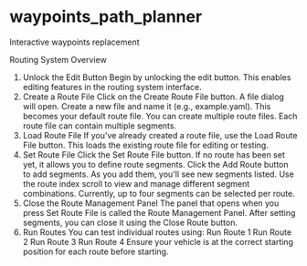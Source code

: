 # waypoints_path_planner
Interactive waypoints replacement

Routing System Overview 

1. Unlock the Edit Button
Begin by unlocking the edit button. This enables editing features in the routing system interface.
2. Create a Route File
Click on the Create Route File button.
A file dialog will open. Create a new file and name it (e.g., example.yaml).
This becomes your default route file.
You can create multiple route files.
Each route file can contain multiple segments.
3. Load Route File
If you've already created a route file, use the Load Route File button.
This loads the existing route file for editing or testing.
4. Set Route File
Click the Set Route File button.
If no route has been set yet, it allows you to define route segments.
Click the Add Route button to add segments.
As you add them, you'll see new segments listed.
Use the route index scroll to view and manage different segment combinations.
Currently, up to four segments can be selected per route.
5. Close the Route Management Panel
The panel that opens when you press Set Route File is called the Route Management Panel.
After setting segments, you can close it using the Close Route button.
6. Run Routes
You can test individual routes using:
Run Route 1
Run Route 2
Run Route 3
Run Route 4
Ensure your vehicle is at the correct starting position for each route before starting.
 
 
